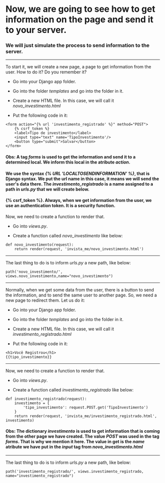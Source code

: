 # Now, we are going to see how to get information on the page and send it to your server.
### We will just simulate the process to send information to the server.

***

To start it, we will create a new page, a page to get information from the user.
How to do it? Do you remember it?

* Go into your Django app folder.

* Go into the folder _templates_ and go into the folder in it.

* Create a new HTML file. In this case, we will call it *novo_investimento.html*
 
* Put the following code in it:

```
<form action="{% url 'investimento_registrado' %}" method="POST">
    {% csrf_token %}
    <label>Tipo de investimento</label>
    <input type="text" name='TipoInvestimento'/>
    <button type="submit">Salvar</button>
</form>

```
#### Obs: A tag _forms_ is used to get the information and send it to a determined local. We inform this local in the atribute _action_. 
#### We use the syntax _{% URL 'LOCALTOSENDINFORMATION' %}_, that is Django syntax. We put the url name in this case, it means we will send the user's data there. The *investimento_registrado* is a name assigned to a path in _urls.py_ that we will create below.
#### {% csrf_token %}. Always, when we get information from the user, we use an authentication token. It is a security function.

Now, we need to create a function to render that.

* Go into _views.py_.

* Create a function called *novo_investimento* like below:
```
def novo_investimento(request):
    return render(request, 'invista_me/novo_investimento.html')
```

***

The last thing to do is to inform _urls.py_ a new path, like below:

```
path('novo_investimento/', views.novo_investimento,name="novo_investimento")
```

***

Normally, when we get some data from the user, there is a button to send the information, and to send the same user to another page. So, we need a new page to redirect them. Let us do it:

* Go into your Django app folder.

* Go into the folder _templates_ and go into the folder in it.

* Create a new HTML file. In this case, we will call it *investimento_registrado.html*

* Put the following code in it:

```
<h1>Você Registrou</h1>
{{tipo_investimento}}
```

***

Now, we need to create a function to render that.

* Go into _views.py_.

* Create a function called *investimento_registrado* like below:

```
def investimento_registrado(request):
    investimento = {
        'tipo_investimento': request.POST.get('TipoInvestimento')
    }
    return render(request, 'invista_me/investimento_registrado.html', investimento)
```
#### Obs: The dictionary _investimento_ is used to get information  that is coming from the other page we have created. The value _POST_ was used in the tag _forms_. That is why we mention it here. The value in get is the _name_ atribute we have put in the _input_ tag from *novo_investimento.html* 
***

The last thing to do is to inform _urls.py_ a new path, like below:

```
path('investimento_registrado/', views.investimento_registrado, name="investimento_registrado")
```